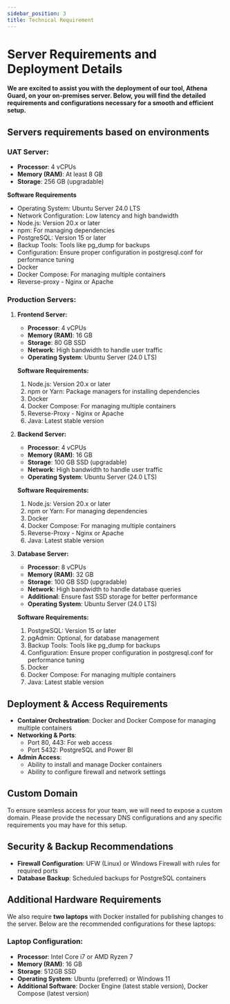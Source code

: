 ```yaml
---
sidebar_position: 3
title: Technical Requirement
---
```


# Server Requirements and Deployment Details

#### We are excited to assist you with the deployment of our tool, Athena Guard, on your on-premises server. Below, you will find the detailed requirements and configurations necessary for a smooth and efficient setup.

## **Servers requirements based on environments**

### **UAT Server:**
* **Processor**: 4 vCPUs
* **Memory (RAM)**: At least 8 GB
* **Storage**: 256 GB (upgradable)

 **Software Requirements**
* Operating System: Ubuntu Server 24.0 LTS
* Network Configuration: Low latency and high bandwidth
* Node.js: Version 20.x or later
* npm: For managing dependencies
* PostgreSQL: Version 15 or later
* Backup Tools: Tools like pg_dump for backups
* Configuration: Ensure proper configuration in postgresql.conf for performance tuning
* Docker
* Docker Compose: For managing multiple containers
* Reverse-proxy - Nginx or Apache

### **Production Servers:**
1. **Frontend Server:**
   * **Processor**: 4 vCPUs
   * **Memory (RAM)**: 16 GB
   * **Storage**: 80 GB SSD
   * **Network**: High bandwidth to handle user traffic
   * **Operating System**: Ubuntu Server (24.0 LTS)


   **Software Requirements:**
   1. Node.js: Version 20.x or later
   1. npm or Yarn: Package managers for installing dependencies
   1. Docker
   1. Docker Compose: For managing multiple containers
   1. Reverse-Proxy - Nginx or Apache
   1. Java: Latest stable version
   
2. **Backend Server:**
   * **Processor**: 4 vCPUs
   * **Memory (RAM)**: 16 GB
   * **Storage**: 100 GB SSD (upgradable)
   * **Network**: High bandwidth to handle user traffic
   * **Operating System**: Ubuntu Server (24.0 LTS)

   **Software Requirements:**
   1. Node.js: Version 20.x or later
   1. npm or Yarn: For managing dependencies
   1. Docker
   1. Docker Compose: For managing multiple containers
   1. Reverse-Proxy - Nginx or Apache
   1. Java: Latest stable version

3. **Database Server:**
   * **Processor**: 8 vCPUs
   * **Memory (RAM)**: 32 GB
   * **Storage**: 100 GB SSD (upgradable)
   * **Network**: High bandwidth to handle database queries
   * **Additional**: Ensure fast SSD storage for better performance
   * **Operating System**: Ubuntu Server (24.0 LTS)

    **Software Requirements:**
   1. PostgreSQL: Version 15 or later
   1. pgAdmin: Optional, for database management
   1. Backup Tools: Tools like pg_dump for backups
   1. Configuration: Ensure proper configuration in postgresql.conf for performance tuning
   1. Docker
   1. Docker Compose: For managing multiple containers
   1. Java: Latest stable version

## **Deployment & Access Requirements**
* **Container Orchestration**: Docker and Docker Compose for managing multiple containers
* **Networking & Ports**:
   * Port 80, 443: For web access
   * Port 5432: PostgreSQL and Power BI
* **Admin Access**:
   * Ability to install and manage Docker containers
   * Ability to configure firewall and network settings
## **Custom Domain**
To ensure seamless access for your team, we will need to expose a custom domain. Please provide the necessary DNS configurations and any specific requirements you may have for this setup.
## **Security & Backup Recommendations**
* **Firewall Configuration**: UFW (Linux) or Windows Firewall with rules for required ports
* **Database Backup**: Scheduled backups for PostgreSQL containers
## **Additional Hardware Requirements**
We also require **two laptops** with Docker installed for publishing changes to the server. Below are the recommended configurations for these laptops:
### **Laptop Configuration:**
* **Processor**: Intel Core i7 or AMD Ryzen 7
* **Memory (RAM)**: 16 GB
* **Storage**: 512GB SSD
* **Operating System**: Ubuntu (preferred) or Windows 11
* **Additional Software**: Docker Engine (latest stable version), Docker Compose (latest version)